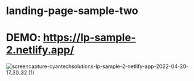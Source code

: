 # landing-page-sample-two

# DEMO: https://lp-sample-2.netlify.app/

![screencapture-cyantechsolutions-lp-sample-2-netlify-app-2022-04-20-17_30_32 (1)](https://user-images.githubusercontent.com/104098738/164335671-7b57d0a6-96c5-4b51-8b0d-8f37b083133e.png)
